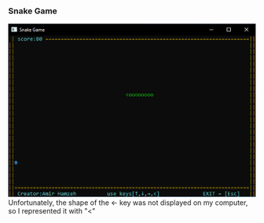 ### Snake Game 
![screenshot](SnakePic.png)
Unfortunately, the shape of the ←	key was not displayed on my computer, so I represented it with "<"
